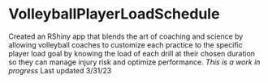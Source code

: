 # VolleyballPlayerLoadSchedule
Created an RShiny app that blends the art of coaching and science by allowing volleyball coaches to customize each practice to the specific player load goal by knowing the load of each drill at their chosen duration so they can manage injury risk and optimize performance.
*This is a work in progress* Last updated 3/31/23
